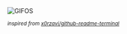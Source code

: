 <div align="justify">
<picture>
    <source media="(prefers-color-scheme: dark)" srcset="https://i.ibb.co/Hd8wf8j/output-gif.gif">
    <source media="(prefers-color-scheme: light)" srcset="https://i.ibb.co/Hd8wf8j/output-gif.gif">
    <img alt="GIFOS" src="https://i.ibb.co/Hd8wf8j/output-gif.gif">
</picture>

<sub><i>inspired from [x0rzavi/github-readme-terminal](https://github.com/x0rzavi/github-readme-terminal)</i></sub>

</div>

<!-- Image deletion URL: https://ibb.co/sHYxdYZ/9bcda8c557fd56f7aa980c1276b1d48f -->